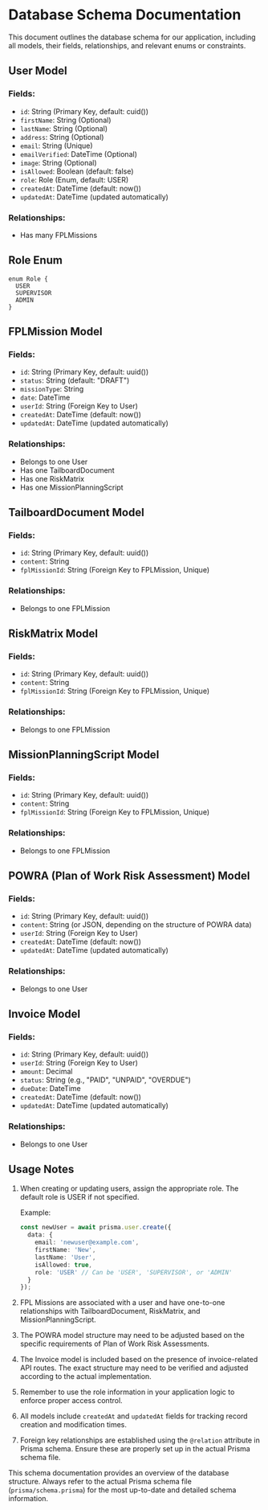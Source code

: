 # Database Schema Documentation

This document outlines the database schema for our application, including all models, their fields, relationships, and relevant enums or constraints.

## User Model

### Fields:
- `id`: String (Primary Key, default: cuid())
- `firstName`: String (Optional)
- `lastName`: String (Optional)
- `address`: String (Optional)
- `email`: String (Unique)
- `emailVerified`: DateTime (Optional)
- `image`: String (Optional)
- `isAllowed`: Boolean (default: false)
- `role`: Role (Enum, default: USER)
- `createdAt`: DateTime (default: now())
- `updatedAt`: DateTime (updated automatically)

### Relationships:
- Has many FPLMissions

## Role Enum

```prisma
enum Role {
  USER
  SUPERVISOR
  ADMIN
}
```

## FPLMission Model

### Fields:
- `id`: String (Primary Key, default: uuid())
- `status`: String (default: "DRAFT")
- `missionType`: String
- `date`: DateTime
- `userId`: String (Foreign Key to User)
- `createdAt`: DateTime (default: now())
- `updatedAt`: DateTime (updated automatically)

### Relationships:
- Belongs to one User
- Has one TailboardDocument
- Has one RiskMatrix
- Has one MissionPlanningScript

## TailboardDocument Model

### Fields:
- `id`: String (Primary Key, default: uuid())
- `content`: String
- `fplMissionId`: String (Foreign Key to FPLMission, Unique)

### Relationships:
- Belongs to one FPLMission

## RiskMatrix Model

### Fields:
- `id`: String (Primary Key, default: uuid())
- `content`: String
- `fplMissionId`: String (Foreign Key to FPLMission, Unique)

### Relationships:
- Belongs to one FPLMission

## MissionPlanningScript Model

### Fields:
- `id`: String (Primary Key, default: uuid())
- `content`: String
- `fplMissionId`: String (Foreign Key to FPLMission, Unique)

### Relationships:
- Belongs to one FPLMission

## POWRA (Plan of Work Risk Assessment) Model

### Fields:
- `id`: String (Primary Key, default: uuid())
- `content`: String (or JSON, depending on the structure of POWRA data)
- `userId`: String (Foreign Key to User)
- `createdAt`: DateTime (default: now())
- `updatedAt`: DateTime (updated automatically)

### Relationships:
- Belongs to one User

## Invoice Model

### Fields:
- `id`: String (Primary Key, default: uuid())
- `userId`: String (Foreign Key to User)
- `amount`: Decimal
- `status`: String (e.g., "PAID", "UNPAID", "OVERDUE")
- `dueDate`: DateTime
- `createdAt`: DateTime (default: now())
- `updatedAt`: DateTime (updated automatically)

### Relationships:
- Belongs to one User

## Usage Notes

1. When creating or updating users, assign the appropriate role. The default role is USER if not specified.

   Example:
   ```typescript
   const newUser = await prisma.user.create({
     data: {
       email: 'newuser@example.com',
       firstName: 'New',
       lastName: 'User',
       isAllowed: true,
       role: 'USER' // Can be 'USER', 'SUPERVISOR', or 'ADMIN'
     }
   });
   ```

2. FPL Missions are associated with a user and have one-to-one relationships with TailboardDocument, RiskMatrix, and MissionPlanningScript.

3. The POWRA model structure may need to be adjusted based on the specific requirements of Plan of Work Risk Assessments.

4. The Invoice model is included based on the presence of invoice-related API routes. The exact structure may need to be verified and adjusted according to the actual implementation.

5. Remember to use the role information in your application logic to enforce proper access control.

6. All models include `createdAt` and `updatedAt` fields for tracking record creation and modification times.

7. Foreign key relationships are established using the `@relation` attribute in Prisma schema. Ensure these are properly set up in the actual Prisma schema file.

This schema documentation provides an overview of the database structure. Always refer to the actual Prisma schema file (`prisma/schema.prisma`) for the most up-to-date and detailed schema information.
